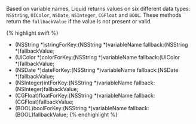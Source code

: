
Based on variable names, Liquid returns values on six different data types: `NSString`, `UIColor`, `NSDate`, `NSInteger`, `CGFloat` and `BOOL`. These methods return the `fallbackValue` if the value is not present or valid.

{% highlight swift %}
- (NSString *)stringForKey:(NSString *)variableName fallback:(NSString *)fallbackValue;
- (UIColor *)colorForKey:(NSString *)variableName fallback:(UIColor *)fallbackValue;
- (NSDate *)dateForKey:(NSString *)variableName fallback:(NSDate *)fallbackValue;
- (NSInteger)intForKey:(NSString *)variableName fallback:(NSInteger)fallbackValue;
- (CGFloat)floatForKey:(NSString *)variableName fallback:(CGFloat)fallbackValue;
- (BOOL)boolForKey:(NSString *)variableName fallback:(BOOL)fallbackValue;
{% endhighlight %}
